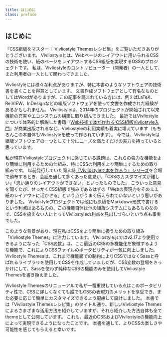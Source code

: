 ```yaml
---
title: はじめに
class: preface
---
```


## はじめに

『CSS組版をマスター！ Vivliostyle Themesレシピ集』をご覧いただきありがとうございます。
Vivliostyleとは、Webページのレイアウトに用いられるCSSの技術を使い、紙のページをレイアウトするCSS組版を実現するOSSのプロジェクトです。
私は、Vivliostyleのコントリビューター（開発者）の一人として、また利用者の一人として関わってきました。

Vivliostyleには様々な利点がありますが、特に本書のようなソフトウェアの技術書を書くことを得意としています。
文書作成ソフトウェアとして有名なものとしてはWordがありますが、この記事を読まれている方には、例えばLaTeX、Re:VIEW、InDesignなどの組版ソフトウェアを使って文書を作成された経験があるかもしれません。
Vivliostyleは、2014年のプロジェクトが開始されて以来機能の充実やエコシステムの構築に取り組んできました。
最近ではVivliostyleについて体系的に解説した書籍『[Web技術で本が作れる CSS組版Vivliostyle入門](https://libroworks.co.jp/?p=6956)』が商業出版されるなど、Vivliostyleの利用実績も着実に増えています（もちろんこの本自体もVivliostyleを使って作られています）。
今では、Vivliostyleは組版ソフトウェアの一つとして十分にニーズを満たすだけの実力を持っていると思っています。

私が現在Vivliostyleプロジェクトに感じている課題は、これらの強力な機能をより簡単に利用するための仕組み、特にCSSの利用をより簡単にするための取り組みです。
以前発行していた同人誌[『Vivliostyleで本を作ろう』シリーズ](https://vivliostyle.org/ja/make-books-with-vivliostyle/)を会場で頒布するとき、会話を通して多くあった意見が、「CSSのカスタマイズが難しい」「思い通りのレイアウトができない」といったものでした。
こういった意見を聞くたび、せっかくCSS組版で強みであるはずの「Webの表現力をそのまま紙のレイアウトに活かせる」という点がうまく伝えられていないという思いがありました。
Vivliostyleプロジェクトでは他にも原稿をMarkdown形式で書けるという利点はあるものの、この機能自体は他の組版システムにもあるものなので、CSSを扱えない人にとってVivliostyleの利点を見出しづらいという点も事実でした。

このような背景があり、現在私はCSSをより簡単に扱うための取り組み「Vivliostyle Themes」に注力しています。
Vivliostyle.jsではv2.17より使用できるようになった「CSS変数」は、ここ最近のCSSの多機能化を象徴するような機能で、これによりCSSファイルのポータビリティが一気に向上しました。
Vivliostyle Themesは、これまで機能面での制約によりCSSではなくSassと呼ばれるライブラリを使用してCSSを作成していましたが、CSS変数の登場をきっかけにして、Sassを使わず純粋なCSSの機能のみを使用してVivliostyle Themesを書き換えました。

Vivliostyle Themesのリニューアルで私が一番重視している点はこのポータビリティ性で、CSSに詳しくなくても誰でもCSSの表現力のメリットを享受でき、また必要に応じて簡単にカスタマイズできるよう配慮して設計しました。
本書では「Vivliostyle Themesレシピ集」のタイトル通り、新しいVivliostyle Themesによるさまざまな活用方法を紹介していますが、それら紹介した方法自体も全てthemeとして公開しています。
これも、最近のCSSおよびVivliostyleの機能向上によって実現できるようになったことです。
本書を通して、よりCSSの楽しさや可能性を感じてもらえると幸いです。
